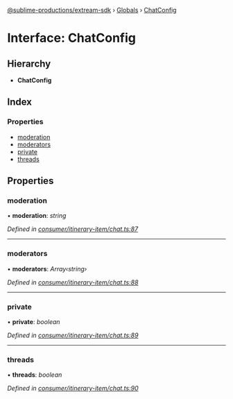 [@sublime-productions/extream-sdk](../README.md) › [Globals](../globals.md) › [ChatConfig](chatconfig.md)

# Interface: ChatConfig

## Hierarchy

* **ChatConfig**

## Index

### Properties

* [moderation](chatconfig.md#moderation)
* [moderators](chatconfig.md#moderators)
* [private](chatconfig.md#private)
* [threads](chatconfig.md#threads)

## Properties

###  moderation

• **moderation**: *string*

*Defined in [consumer/itinerary-item/chat.ts:87](https://github.com/Extream-SaaS/ex-sdk/blob/936e0b7/src/consumer/itinerary-item/chat.ts#L87)*

___

###  moderators

• **moderators**: *Array‹string›*

*Defined in [consumer/itinerary-item/chat.ts:88](https://github.com/Extream-SaaS/ex-sdk/blob/936e0b7/src/consumer/itinerary-item/chat.ts#L88)*

___

###  private

• **private**: *boolean*

*Defined in [consumer/itinerary-item/chat.ts:89](https://github.com/Extream-SaaS/ex-sdk/blob/936e0b7/src/consumer/itinerary-item/chat.ts#L89)*

___

###  threads

• **threads**: *boolean*

*Defined in [consumer/itinerary-item/chat.ts:90](https://github.com/Extream-SaaS/ex-sdk/blob/936e0b7/src/consumer/itinerary-item/chat.ts#L90)*
